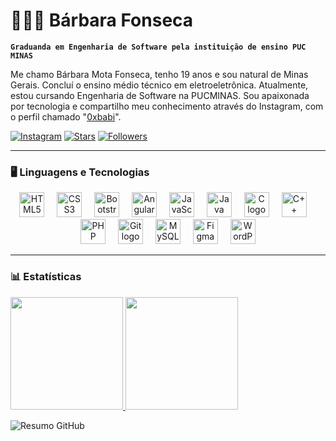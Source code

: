 # 👩🏻‍💻 Bárbara Fonseca

**`Graduanda em Engenharia de Software pela instituição de ensino PUC MINAS`**

Me chamo Bárbara Mota Fonseca, tenho 19 anos e sou natural de Minas Gerais. Concluí o ensino médio técnico em eletroeletrônica. Atualmente, estou cursando Engenharia de Software na PUCMINAS. Sou apaixonada por tecnologia e compartilho meu conhecimento através do Instagram, com o perfil chamado "[0xbabi](https://www.instagram.com/0xbabi/)".

<div align="flex">

[![Instagram](https://img.shields.io/badge/%20Me%20siga%20no%20Instagram-ff69b4?style=for-the-badge&logo=instagram&logoColor=white)](https://www.instagram.com/codewithbarbara)
[![Stars](https://img.shields.io/badge/%20Estrelas-66cdaa?style=for-the-badge&logo=github&logoColor=white)](https://github.com/codewithbarbara?tab=repositories)
[![Followers](https://img.shields.io/badge/%20Seguidores-4682b4?style=for-the-badge&logo=github&logoColor=white)](https://github.com/codewithbarbara)
</div>

---

### 🖥️ Linguagens e Tecnologias

<div align="center">
<!-- FRONT-END -->
<img src="https://cdn.jsdelivr.net/gh/devicons/devicon/icons/html5/html5-original.svg" height="40" alt="HTML5 logo"  />
<img width="12" />
<img src="https://cdn.jsdelivr.net/gh/devicons/devicon/icons/css3/css3-original.svg" height="40" alt="CSS3 logo"  />
<img width="12" />
<img src="https://cdn.jsdelivr.net/gh/devicons/devicon/icons/bootstrap/bootstrap-original.svg" height="40" alt="Bootstrap logo"  />
<img width="12" />
<img src="https://cdn.jsdelivr.net/gh/devicons/devicon/icons/angularjs/angularjs-original.svg" height="40" alt="Angular logo"  />
<img width="12" />
<img src="https://cdn.jsdelivr.net/gh/devicons/devicon/icons/javascript/javascript-original.svg" height="40" alt="JavaScript logo"  />
<!-- BACK-END -->
<img width="12" />
<img src="https://cdn.jsdelivr.net/gh/devicons/devicon/icons/java/java-original.svg" height="40" alt="Java logo"  />
<img width="12" />
<img src="https://cdn.jsdelivr.net/gh/devicons/devicon/icons/c/c-original.svg" height="40" alt="C logo"  />
<img width="12" />
<img src="https://cdn.jsdelivr.net/gh/devicons/devicon/icons/cplusplus/cplusplus-original.svg" height="40" alt="C++ logo"  />
<img width="12" />
<img src="https://cdn.jsdelivr.net/gh/devicons/devicon/icons/php/php-original.svg" height="40" alt="PHP logo"  />
<!-- FERRAMENTAS -->
<img width="12" />
<img src="https://cdn.jsdelivr.net/gh/devicons/devicon/icons/git/git-original.svg" height="40" alt="Git logo"  />
<img width="12" />
<img src="https://cdn.jsdelivr.net/gh/devicons/devicon/icons/mysql/mysql-original.svg" height="40" alt="MySQL logo"  />
<img width="12" />
<img src="https://cdn.jsdelivr.net/gh/devicons/devicon/icons/figma/figma-original.svg" height="40" alt="Figma logo"  />
<img width="12" />
<img src="https://cdn.jsdelivr.net/gh/devicons/devicon/icons/wordpress/wordpress-plain.svg" height="40" alt="WordPress logo"  />

</div>

---

### 📊 Estatísticas

<a href="https://github.com/codewithbarbara">
  <img height="180em" src="https://github-readme-stats.vercel.app/api?username=codewithbarbara&show_icons=true&theme=tokyonight&hide_border=true&bg_color=0d1117&title_color=66cdaa&icon_color=d7f2e6"/>
</a>
<a href="https://github.com/codewithbarbara">
  <img height="180em" src="https://github-readme-stats.vercel.app/api/top-langs/?username=codewithbarbara&layout=compact&theme=tokyonight&hide_border=true&bg_color=0d1117&title_color=66cdaa&text_color=d7f2e6"/>
</a>

</div>

![Resumo GitHub](https://github-profile-summary-cards.vercel.app/api/cards/profile-details?username=codewithbarbara&theme=tokyonight)



